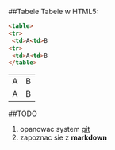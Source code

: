 ##Tabele
Tabele w HTML5:
```html
<table>
<tr>
 <td>A<td>B
<tr>
 <td>A<td>B
</table>
```
<table>
<tr>
 <td>A<td>B
<tr>
 <td>A<td>B
</table>

##TODO
1. opanowac system [git][1]
2. zapoznac sie z **markdown**

[1]: http://git-scm.com/
